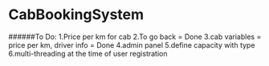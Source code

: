 # CabBookingSystem


######To Do:
    1.Price per km for cab
    2.To go back = Done
    3.cab variables = price per km, driver info = Done
    4.admin panel 
    5.define capacity with type
    6.multi-threading at the time of user registration
